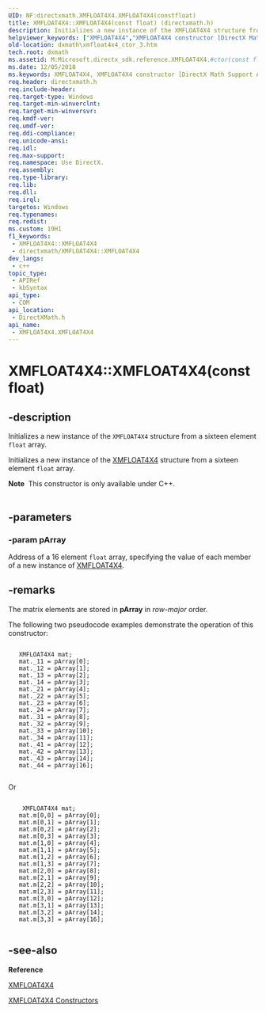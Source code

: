```yaml
---
UID: NF:directxmath.XMFLOAT4X4.XMFLOAT4X4(constfloat)
title: XMFLOAT4X4::XMFLOAT4X4(const float) (directxmath.h)
description: Initializes a new instance of the XMFLOAT4X4 structure from a sixteen element float array.
helpviewer_keywords: ["XMFLOAT4X4","XMFLOAT4X4 constructor [DirectX Math Support APIs]","XMFLOAT4X4 constructor [DirectX Math Support APIs]","XMFLOAT4X4 structure","XMFLOAT4X4 structure [DirectX Math Support APIs]","XMFLOAT4X4 constructor","XMFLOAT4X4.XMFLOAT4X4","XMFLOAT4X4.XMFLOAT4X4(const float)","XMFLOAT4X4.XMFLOAT4X4(const float*)","XMFLOAT4X4::XMFLOAT4X4","XMFLOAT4X4::XMFLOAT4X4(const float)","dxmath.xmfloat4x4_ctor_3"]
old-location: dxmath\xmfloat4x4_ctor_3.htm
tech.root: dxmath
ms.assetid: M:Microsoft.directx_sdk.reference.XMFLOAT4X4.#ctor(const float)
ms.date: 12/05/2018
ms.keywords: XMFLOAT4X4, XMFLOAT4X4 constructor [DirectX Math Support APIs], XMFLOAT4X4 constructor [DirectX Math Support APIs],XMFLOAT4X4 structure, XMFLOAT4X4 structure [DirectX Math Support APIs],XMFLOAT4X4 constructor, XMFLOAT4X4.XMFLOAT4X4, XMFLOAT4X4.XMFLOAT4X4(const float), XMFLOAT4X4.XMFLOAT4X4(const float*), XMFLOAT4X4::XMFLOAT4X4, XMFLOAT4X4::XMFLOAT4X4(const float), dxmath.xmfloat4x4_ctor_3
req.header: directxmath.h
req.include-header: 
req.target-type: Windows
req.target-min-winverclnt: 
req.target-min-winversvr: 
req.kmdf-ver: 
req.umdf-ver: 
req.ddi-compliance: 
req.unicode-ansi: 
req.idl: 
req.max-support: 
req.namespace: Use DirectX.
req.assembly: 
req.type-library: 
req.lib: 
req.dll: 
req.irql: 
targetos: Windows
req.typenames: 
req.redist: 
ms.custom: 19H1
f1_keywords:
 - XMFLOAT4X4::XMFLOAT4X4
 - directxmath/XMFLOAT4X4::XMFLOAT4X4
dev_langs:
 - c++
topic_type:
 - APIRef
 - kbSyntax
api_type:
 - COM
api_location:
 - DirectXMath.h
api_name:
 - XMFLOAT4X4.XMFLOAT4X4
---
```


# XMFLOAT4X4::XMFLOAT4X4(const float)


## -description

Initializes a new instance of the <code>XMFLOAT4X4</code> structure from a sixteen element
	<code>float</code> array.
    

Initializes a new instance of the <a href="/windows/desktop/api/directxmath/ns-directxmath-xmfloat4x4">XMFLOAT4X4</a> structure from a
	sixteen element <code>float</code> array.
<div class="alert"><b>Note</b>  This constructor is only available under C++.
    </div><div> </div>

## -parameters

### -param pArray

Address of a 16 element <code>float</code> array, specifying the value of each member
		of a new instance of <a href="/windows/desktop/api/directxmath/ns-directxmath-xmfloat4x4">XMFLOAT4X4</a>.

## -remarks

The matrix elements are stored in <b>pArray</b> in <i>row-major</i> order.
	

The following two pseudocode examples demonstrate the operation of this constructor:
	


```

   XMFLOAT4X4 mat;
   mat._11 = pArray[0];
   mat._12 = pArray[1];
   mat._13 = pArray[2];
   mat._14 = pArray[3];
   mat._21 = pArray[4];
   mat._22 = pArray[5];
   mat._23 = pArray[6];
   mat._24 = pArray[7];
   mat._31 = pArray[8];
   mat._32 = pArray[9];
   mat._33 = pArray[10];
   mat._34 = pArray[11];
   mat._41 = pArray[12];
   mat._42 = pArray[13];
   mat._43 = pArray[14];
   mat._44 = pArray[16];
    
```


Or


```

    XMFLOAT4X4 mat;
   mat.m[0,0] = pArray[0];
   mat.m[0,1] = pArray[1];
   mat.m[0,2] = pArray[2];
   mat.m[0,3] = pArray[3];
   mat.m[1,0] = pArray[4];
   mat.m[1,1] = pArray[5];
   mat.m[1,2] = pArray[6];
   mat.m[1,3] = pArray[7];
   mat.m[2,0] = pArray[8];
   mat.m[2,1] = pArray[9];
   mat.m[2,2] = pArray[10];
   mat.m[2,3] = pArray[11];
   mat.m[3,0] = pArray[12];
   mat.m[3,1] = pArray[13];
   mat.m[3,2] = pArray[14];
   mat.m[3,3] = pArray[16];
    
```

## -see-also

<b>Reference</b>



<a href="/windows/desktop/api/directxmath/ns-directxmath-xmfloat4x4">XMFLOAT4X4</a>



<a href="/windows/desktop/dxmath/xmfloat4x4-ctor">XMFLOAT4X4 Constructors</a>